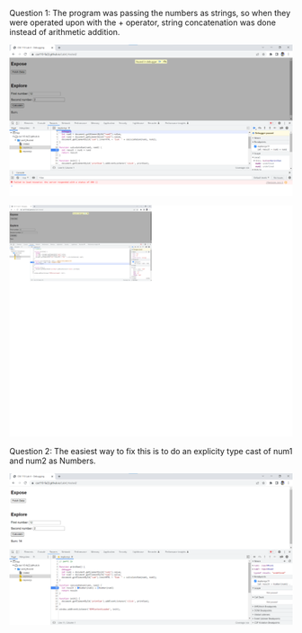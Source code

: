 Question 1:
The program was passing the numbers as strings, so when they were operated upon with the + operator, string concatenation was done instead of arithmetic addition.

![calculateSum breakpoint](/explore/devtools/result-calculateSum.png)

![Watch expressions](/explore/devtools/result-dataType.png)

Question 2:
The easiest way to fix this is to do an explicity type cast of num1 and num2 as Numbers.

![fixed summing bug](/explore/devtools/fix.png)